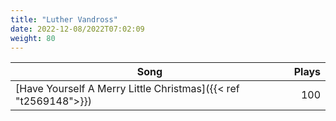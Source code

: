 ```yaml
---
title: "Luther Vandross"
date: 2022-12-08/2022T07:02:09
weight: 80
---
```




 Song | Plays 
----- | -----:
[Have Yourself A Merry Little Christmas]({{< ref "t2569148">}}) | 100
